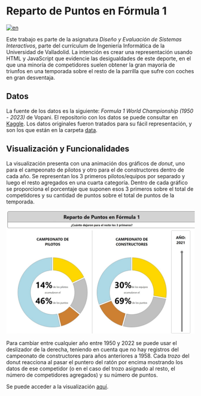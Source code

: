 # Reparto de Puntos en Fórmula 1

[![en](https://img.shields.io/badge/lang-en-red.svg)](/README.md)

Este trabajo es parte de la asignatura _Diseño y Evaluación de Sistemas Interactivos_, parte del currículum de Ingeniería Informática de la Universidad de Valladolid. La intención es crear una representación usando HTML y JavaScript que evidencie las desigualdades de este deporte, en el que una minoría de competidores suelen obtener la gran mayoría de triunfos en una temporada sobre el resto de la parrilla que sufre con coches en gran desventaja.

## Datos

La fuente de los datos es la siguiente: _Formula 1 World Championship (1950 - 2023)_ de Vopani. El repositorio con los datos se puede consultar en [Kaggle](https://www.kaggle.com/datasets/rohanrao/formula-1-world-championship-1950-2020).
Los datos originales fueron tratados para su fácil representación, y son los que están en la carpeta [data](/data/).

## Visualización y Funcionalidades

La visualización presenta con una animación dos gráficos de _donut_, uno para el campeonato de pilotos y otro para el de constructores dentro de cada año.
Se representan los 3 primeros pilotos/equipos por separado y luego el resto agregados en una cuarta categoría.
Dentro de cada gráfico se proporciona el porcentaje que suponen esos 3 primeros sobre el total de competidores y su cantidad de puntos sobre el total de puntos de la temporada.

![image.jpeg](image.jpeg)

Para cambiar entre cualquier año entre 1950 y 2022 se puede usar el deslizador de la derecha, teniendo en cuenta que no hay registros del campeonato de constructores para años anteriores a 1958.
Cada _trozo_ del donut reacciona al pasar el puntero del ratón por encima mostrando los datos de ese competidor (o en el caso del trozo asignado al resto, el número de competidores agregados) y su número de puntos.

Se puede acceder a la visualización [aquí](https://juuaancode.github.io/Formula1/).

